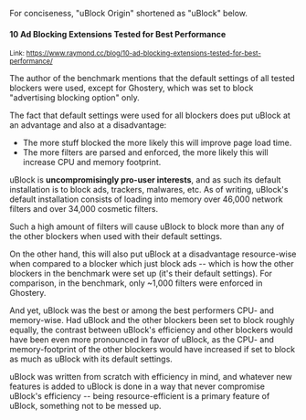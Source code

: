 For conciseness, "uBlock Origin" shortened as "uBlock" below.

#### 10 Ad Blocking Extensions Tested for Best Performance

<sup>Link: <https://www.raymond.cc/blog/10-ad-blocking-extensions-tested-for-best-performance/></sup>

The author of the benchmark mentions that the default settings of all tested blockers were used, except for Ghostery, which was set to block "advertising blocking option" only.

The fact that default settings were used for all blockers does put uBlock at an advantage and also at a disadvantage:

- The more stuff blocked the more likely this will improve page load time.
- The more filters are parsed and enforced, the more likely this will increase CPU and memory footprint.

uBlock is **uncompromisingly pro-user interests**, and as such its default installation is to block ads, trackers, malwares, etc. As of writing, uBlock's default installation consists of loading into memory over 46,000 network filters and over 34,000 cosmetic filters.

Such a high amount of filters will cause uBlock to block more than any of the other blockers when used with their default settings.

On the other hand, this will also put uBlock at a disadvantage resource-wise when compared to a blocker which just block ads -- which is how the other blockers in the benchmark were set up (it's their default settings). For comparison, in the benchmark, only ~1,000 filters were enforced in Ghostery.

And yet, uBlock was the best or among the best performers CPU- and memory-wise. Had uBlock and the other blockers been set to block roughly equally, the contrast between uBlock's efficiency and other blockers would have been even more pronounced in favor of uBlock, as the CPU- and memory-footprint of the other blockers would have increased if set to block as much as uBlock with its default settings.

uBlock was written from scratch with efficiency in mind, and whatever new features is added to uBlock is done in a way that never compromise uBlock's efficiency -- being resource-efficient is a primary feature of uBlock, something not to be messed up.